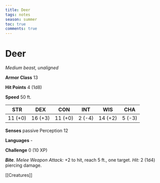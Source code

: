---title: Deertags: notesseason: summertoc: truecomments: true---
# Deer

*Medium beast, unaligned*

**Armor Class** 13

**Hit Points** 4 (1d8)

**Speed** 50 ft.

| STR     | DEX     | CON     | INT    | WIS     | CHA    |
|---------|---------|---------|--------|---------|--------|
| 11 (+0) | 16 (+3) | 11 (+0) | 2 (-4) | 14 (+2) | 5 (-3) |

**Senses** passive Perception 12

**Languages** -

**Challenge** 0 (10 XP)


***Bite***. *Melee Weapon Attack:* +2 to hit, reach 5 ft., one target. *Hit:* 2 (1d4) piercing damage.


[[Creatures]]

